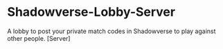 # Shadowverse-Lobby-Server
A lobby to post your private match codes in Shadowverse to play against other people. [Server]
